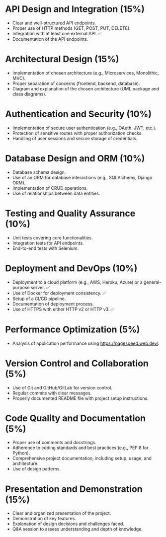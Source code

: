 # API Design and Integration (15%)
- Clear and well-structured API endpoints.
- Proper use of HTTP methods (GET, POST, PUT, DELETE).
- Integration with at least one external API. ✅
- Documentation of the API endpoints.

# Architectural Design (15%)
- Implementation of chosen architecture (e.g., Microservices, Monolithic, MVC).
- Proper separation of concerns (frontend, backend, database).
- Diagram and explanation of the chosen architecture (UML package and class diagrams).

# Authentication and Security (10%)
- Implementation of secure user authentication (e.g., OAuth, JWT, etc.).
- Protection of sensitive routes with proper authorization checks.
- Handling of user sessions and secure storage of credentials.

# Database Design and ORM (10%)
- Database schema design.
- Use of an ORM for database interactions (e.g., SQLAlchemy, Django ORM).
- Implementation of CRUD operations.
- Use of relationships between data entities.

# Testing and Quality Assurance (10%)
- Unit tests covering core functionalities. 
- Integration tests for API endpoints.
- End-to-end tests with Selenium.

# Deployment and DevOps (10%)
- Deployment to a cloud platform (e.g., AWS, Heroku, Azure) or a general-purpose server. ✅
- Use of Docker for deployment consistency. ✅  
- Setup of a CI/CD pipeline.
- Documentation of deployment process.
- Use of HTTPS with either HTTP v2 or HTTP v3. ✅

# Performance Optimization (5%)
- Analysis of application performance using https://pagespeed.web.dev/.

# Version Control and Collaboration (5%)
- Use of Git and GitHub/GitLab for version control.
- Regular commits with clear messages.
- Properly documented README file with project setup instructions.

# Code Quality and Documentation (5%)
- Proper use of comments and docstrings.
- Adherence to coding standards and best practices (e.g., PEP 8 for Python).
- Comprehensive project documentation, including setup, usage, and architecture.
- Use of design patterns.

# Presentation and Demonstration (15%)
- Clear and organized presentation of the project.
- Demonstration of key features.
- Explanation of design decisions and challenges faced.
- Q&A session to assess understanding and depth of knowledge.

